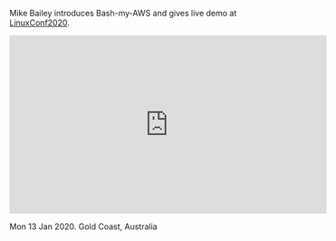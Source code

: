 Mike Bailey introduces Bash-my-AWS and gives live demo at [LinuxConf2020](https://linux.conf.au/schedule/presentation/144/).

<iframe width="560" height="315" src="https://www.youtube.com/embed/UbH_cg7Ev1Q" frameborder="0" allow="accelerometer; autoplay; encrypted-media; gyroscope; picture-in-picture" allowfullscreen></iframe>

Mon 13 Jan 2020. Gold Coast, Australia
